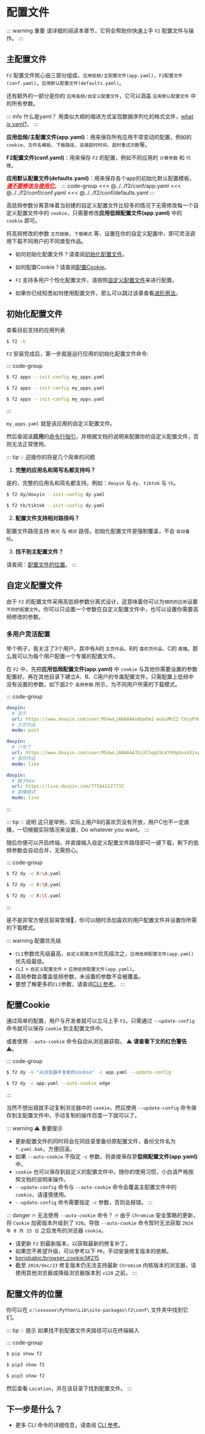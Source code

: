 # 配置文件

::: warning 重要
请详细的阅读本章节，它将会帮助你快速上手 `F2` 配置文件与操作。
:::

## 主配置文件

`F2` 配置文件核心由三部分组成，`应用低频/主配置文件(app.yaml)`，`F2配置文件(conf.yaml)`，`应用默认配置文件(defaults.yaml)`。

还有额外的一部分是你的 `应用高频/自定义配置文件`，它可以涵盖 `应用默认配置文件` 中的所有参数。

::: info 什么是yaml？
用类似大纲的缩进方式呈现数据序列化的格式文件，[what is yaml?](https://zh.wikipedia.org/wiki/YAML)。
:::

**应用低频/主配置文件(app.yaml)**：用来保存所有应用不常变动的配置，例如的 `cookie`、`文件名模板`、`下载路径`、`连接超时时间`、`超时重试次数`等。

**F2配置文件(conf.yaml)**：用来保存 `F2` 的配置，例如不同应用的 `计算参数` 和 `代理`。

**应用默认配置文件(defaults.yaml)**：用来保存各个app的初始化默认配置模板，<font color=red><u>**_请不要修改与使用它_**</u></font>。
::: code-group
<<< @../../f2/conf/app.yaml
<<< @../../f2/conf/conf.yaml
<<< @../../f2/conf/defaults.yaml
:::


高低频参数分离意味着当创建的自定义配置文件比较多的情况下无需修改每一个自定义配置文件中的 `cookie`，只需要修改**应用低频配置文件(app.yaml)** 中的 `cookie` 即可。

将高频修改的参数 `主页链接`、`下载模式` 等，设置在你的自定义配置中，即可灵活调用下载不同用户的不同类型作品。


- 如何初始化配置文件？请查阅[初始化配置文件](#初始化配置文件)。

- 如何配置Cookie？请查阅[配置Cookie](#配置Cookie)。

- `F2` 支持多用户个性化配置文件，请按照[自定义配置文件](#自定义配置文件)来进行配置。

- 如果你已经知悉如何使用配置文件，那么可以跳过该章查看[进阶用法](./advance-guide)。


## 初始化配置文件

查看目前支持的应用列表
```bash
$ f2 -h
```

`F2` 安装完成后，第一步就是运行应用的初始化配置文件命令:

::: code-group

```sh [Windows]
$ f2 apps --init-config my_apps.yaml
```

```sh [Linux]
$ f2 apps --init-config my_apps.yaml
```

```sh [MacOS]
$ f2 apps --init-config my_apps.yaml
```
:::

`my_apps.yaml` 就是该应用的自定义配置文件。

然后查阅该**应用**的[命令行指引](guide/what-is-f2)，并根据文档的说明来配置你的自定义配置文件，否则无法正常使用。


::: tip :bulb: 迎接你的将是几个简单的问题

1. **完整的应用名和简写名都支持吗？**

是的，完整的应用名和简名都支持。例如：`douyin` 与 `dy`、`tiktok` 与 `tk`。
  ```sh
  $ f2 dy/douyin --init-config dy.yaml
  ```

  ```sh
  $ f2 tk/tiktok --init-config dy.yaml
  ```

2. **配置文件支持相对路径吗？**

配置文件路径支持 `绝对` 与 `相对` 路径。初始化配置文件是强制覆盖，不会 `自动备份`。

3. **找不到主配置文件？**

请查阅：[配置文件的位置](#配置文件的位置)。
:::

## 自定义配置文件

由于 `F2` 的配置文件采用高低频参数分离式设计，这意味着你可以为`相同的应用`设置`不同的配置文件`。你可以只设置一个参数在自定义配置文件中，也可以设置你需要高频修改的参数。


### 多用户灵活配置

举个例子，我关注了3个用户。其中有A的 `主页作品`、B的 `喜欢页作品`、C的 `直播`。那么我可以为每个用户配置一个专属的配置文件。

在 `F2` 中，先把**应用低频配置文件(app.yaml)** 中 `cookie` 与其他你需要设置的参数配置好。再在其他目录下建立A、B、C用户的专属配置文件，只需配置上低频中没有设置的参数。如下面2个 `高频参数` 所示，为不同用户所需的下载模式。

::: code-group

```yaml [用户A主页作品]
douyin:
  # 浩子
  url: https://www.douyin.com/user/MS4wLjABAAAAu8qwDm1-muGuMhZZ-tVzyPVWlUxIbQRNJN_9k83OhWU?vid=7263127189829307659
  # 主页作品
  mode: post
```

```yaml [用户B喜欢页作品]
douyin:
  # 小布丁
  url: https://www.douyin.com/user/MS4wLjABAAAA35iXl5qqCbLKY99pUvxkXzvpSXi8jgUbJ0zR4EuTpcHcS8PHaEb6G9yB6iKR0dNl?vid=7240082457372937511
  # 喜欢作品
  mode: like
```

```yaml [用户C直播]
douyin:
  # 醒子8ke
  url: https://live.douyin.com/775841227732
  # 直播模式
  mode: live
```
:::

::: tip :bulb: 说明
这只是举例，实际上用户B的喜欢页没有开放，用户C也不一定直播，一切根据实际情况来设置，Do whatever you want。
:::

随后你便可以开启终端，并直接输入自定义配置文件路径即可一键下载，剩下的低频参数会自动合并，无需担心。

::: code-group

```bash [用户A]
$ f2 dy -c X:\A.yaml
```

```bash [用户B]
$ f2 dy -c X:\B.yaml
```

```bash [用户C]
$ f2 dy -c X:\C.yaml
```
:::

是不是非常方便且容易管理🤭，你可以随时添加喜欢的用户配置文件并设置你所需的下载模式。

::: warning 配置优先级
- `CLI`参数优先级最高，`自定义配置文件`优先级次之，`应用低频配置文件(app.yaml)`优先级最低。
- `CLI` > `自定义配置文件` > `应用低频配置文件(app.yaml)`。
- 高频参数会覆盖低频参数，未设置的参数不会被覆盖。
- 要想了解更多的`CLI`参数，请查阅[CLI 参考](/cli)。
:::

## 配置Cookie

通过简单的配置，用户与开发者就可以立马上手 `F2`。只需通过 `--update-config` 命令就可以保存 `cookie` 到主配置文件中。

或者使用 `--auto-cookie` 命令自动从浏览器获取。 :warning: **请查看下文的红色警告** :warning:。

::: code-group

```sh [--update-config]
$ f2 dy -k "从浏览器中复制的cookie" -c app.yaml --update-config
```

```sh [--auto-cookie]
$ f2 dy -c app.yaml --auto-cookie edge
```
:::

当然不想出错就手动复制浏览器中的 `cookie`，然后使用 `--update-config` 命令保存到主配置文件中。手动复制的操作百度一下就可以了。

::: warning :warning: 重要提示
- 更新配置文件的同时将会在同目录里备份原配置文件，备份文件名为 `*.yaml.bak`，方便回滚。
- 如果 `--auto-cookie` 不指定 `-c` 参数，将直接保存至**低频配置文件(app.yaml)** 中。
- `cookie` 也可以保存到自定义的配置文件中。随你的使用习惯，小白请严格按照文档的说明来操作。
- `--update-config` 命令与 `--auto-cookie` 命令会覆盖主配置文件中的 `cookie`，请谨慎使用。
- `--update-config` 命令需要指定 `-c` 参数，否则会报错。
:::

::: danger :fire: 无法使用 `--auto-cookie` 命令？ :fire:
由于 `Chromium` 安全策略的更新，将 `Cookie` 加密版本升级到了 `V20`。导致 `--auto-cookie` 命令暂时无法获取 `2024 年 8 月 15 日` 之后发布的浏览器 `cookie`。

- 请更新 `F2` 到最新版本，以获取最新的修复补丁。
- 如果您不希望升级，可以参考以下 `PR`，手动安装修复版本的依赖。
- [borisbabic/browser_cookie3#215](https://github.com/borisbabic/browser_cookie3/pull/215)
- 截至 `2024/dec/23` 修复版本仍无法支持最新 `Chromium` 内核版本的浏览器，请使用其他浏览器或降级浏览器版本到 `v128` 之前。
:::

## 配置文件的位置

你可以在 `x:\xxxxxxx\Python\Lib\site-packages\f2\conf\` 文件夹中找到它们。

::: tip :bulb: 提示
如果找不到配置文件夹路径可以在终端输入

::: code-group
```sh [Windows]
$ pip show f2
```

```sh [Linux]
$ pip3 show f2
```

```sh [MacOS]
$ pip3 show f2
```
然后查看 `Location`，并在该目录下找到配置文件。
:::


## 下一步是什么？

- 更多 CLI 命令的详细信息，请查阅 [CLI 参考](/cli)。
